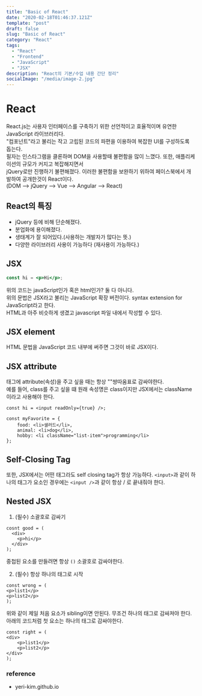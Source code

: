 ```yaml
---
title: "Basic of React"
date: "2020-02-18T01:46:37.121Z"
template: "post"
draft: false
slug: "Basic of React"
category: "React"
tags:
  - "React"
  - "Frontend"
  - "JavaScript"
  - "JSX"
description: "React의 기본/수업 내용 간단 정리"
socialImage: "/media/image-2.jpg"
---
```


# React

React.js는 사용자 인터페이스를 구축하기 위한 선언적이고 효율적이며 유연한 JavaScript 라이브러리다.
<br>"컴포넌트"라고 불리는 작고 고립된 코드의 파편을 이용하여 복잡한 UI를 구성하도록 돕는다.
<br>필자는 인스타그램을 클론하며 DOM을 사용할때 불편함을 많이 느꼈다. 또한, 애플리케이션의 규모가 커지고 복잡해지면서
<br>jQuery로만 진행하기 불편해졌다. 이러한 불편함을 보완하기 위하여 페이스북에서 개발하여 공개한것이 React이다.
<br>(DOM --> jQuery --> Vue --> Angular --> React)

## React의 특징

 - jQuery 등에 비해 단순해졌다.
 - 분업화에 용이해졌다.
 - 생태계가 잘 되어있다.(사용하는 개발자가 많다는 뜻.)
 - 다양한 라이브러리 사용이 가능하다 (재사용이 가능하다.)

## JSX

```jsx
const hi = <p>Hi</p>;
```

위의 코드는 javaScript인가 혹은 html인가? 둘 다 아니다. 
<br>위의 문법은 JSX라고 불리는 JavaScript 확장 버전이다. syntax extension for JavaScript라고 한다.
<br>HTML과 아주 비슷하게 생겼고 javascript 파일 내에서 작성할 수 있다.


## JSX element

HTML 문법을 JavaScript 코드 내부에 써주면 그것이 바로 JSX이다.


## JSX attribute

태그에 attribute(속성)을 주고 싶을 때는 항상 ""쌍따움표로 감싸야한다.
<br>예를 들어, class를 주고 싶을 떄 원래 속성명은 class이지만 JSX에서는 className 이라고 사용해야 한다.

```JSX
const hi = <input readOnly={true} />;

const myFavorite = {
    food: <li>샐러드</li>,
    animal: <li>dog</li>,
    hobby: <li className="list-item">programming</li>
};
```

## Self-Closing Tag

또한, JSX에서는 어떤 태그라도 self closing tag가 항상 가능하다. ```<input>```과 같이 하나의 태그가 요소인 경우에는
```<input />```과 같이 항상 / 로 끝내줘야 한다.


## Nested JSX

1. (필수) 소괄호로 감싸기

```JSX
cosnt good = (
  <div>
    <p>hi</p>
  </div>
);
````

중첩된 요소를 만들려면 항상 ```()``` 소괄호로 감싸야한다.


2. (필수) 항상 하나의 태그로 시작

```JSX
const wrong = (
<p>list1</p>
<p>list2</p>
);
````

위와 같이 제일 처음 요소가 sibling이면 안된다. 무조건 하나의 태그로 감싸져야 한다.
아래의 코드처럼 첫 요소는 하나의 태그로 감싸야한다.

```JSX
const right = (
<div>
    <p>list1</p>
    <p>list2</p>
</div>
);
````


### reference
- yeri-kim.github.io




